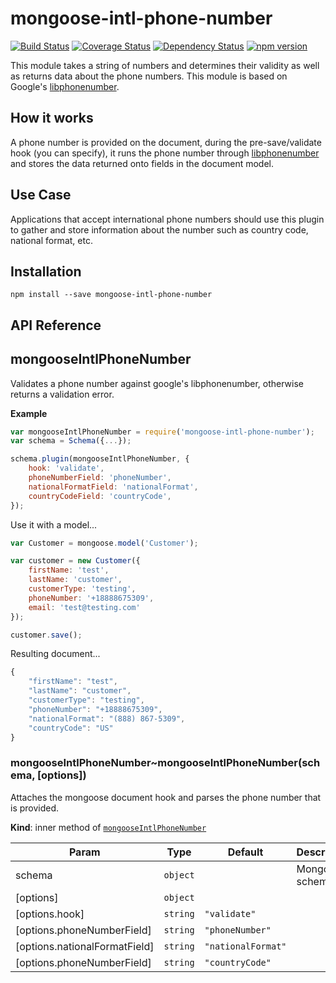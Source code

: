 mongoose-intl-phone-number
====================
[![Build Status](https://travis-ci.org/Dashride/mongoose-intl-phone-number.svg?branch=master)](https://travis-ci.org/Dashride/mongoose-intl-phone-number)
[![Coverage Status](https://coveralls.io/repos/Dashride/mongoose-intl-phone-number/badge.svg?branch=master&service=github)](https://coveralls.io/github/Dashride/mongoose-intl-phone-number?branch=master)
[![Dependency Status](https://david-dm.org/Dashride/mongoose-intl-phone-number.svg)](https://david-dm.org/Dashride/mongoose-intl-phone-number)
[![npm version](https://badge.fury.io/js/mongoose-intl-phone-number.svg)](http://badge.fury.io/js/mongoose-intl-phone-number)

This module takes a string of numbers and determines their validity as well as returns data about the phone numbers. This module is based on Google's [libphonenumber](https://github.com/mattbornski/libphonenumber).

## How it works
A phone number is provided on the document, during the pre-save/validate hook (you can specify), it runs the phone number through [libphonenumber](https://github.com/mattbornski/libphonenumber) and stores the data returned onto fields in the document model.

## Use Case
Applications that accept international phone numbers should use this plugin to gather and store information about the number such as country code, national format, etc.

## Installation

`npm install --save mongoose-intl-phone-number`

## API Reference
<a name="module_mongooseIntlPhoneNumber"></a>
## mongooseIntlPhoneNumber
Validates a phone number against google's libphonenumber, otherwise returns a validation error.

**Example**  
```js
var mongooseIntlPhoneNumber = require('mongoose-intl-phone-number');
var schema = Schema({...});

schema.plugin(mongooseIntlPhoneNumber, {
    hook: 'validate',
    phoneNumberField: 'phoneNumber',
    nationalFormatField: 'nationalFormat',
    countryCodeField: 'countryCode',
});
```
Use it with a model...
```js
var Customer = mongoose.model('Customer');

var customer = new Customer({
    firstName: 'test',
    lastName: 'customer',
    customerType: 'testing',
    phoneNumber: '+18888675309',
    email: 'test@testing.com'
});

customer.save();
```

Resulting document...
```js
{
    "firstName": "test",
    "lastName": "customer",
    "customerType": "testing",
    "phoneNumber": "+18888675309",
    "nationalFormat": "(888) 867-5309",
    "countryCode": "US"
}
 ```
<a name="module_mongooseIntlPhoneNumber..mongooseIntlPhoneNumber"></a>
### mongooseIntlPhoneNumber~mongooseIntlPhoneNumber(schema, [options])
Attaches the mongoose document hook and parses the phone number that is provided.

**Kind**: inner method of <code>[mongooseIntlPhoneNumber](#module_mongooseIntlPhoneNumber)</code>  

| Param | Type | Default | Description |
| --- | --- | --- | --- |
| schema | <code>object</code> |  | Mongoose schema |
| [options] | <code>object</code> |  |  |
| [options.hook] | <code>string</code> | <code>&quot;validate&quot;</code> |  |
| [options.phoneNumberField] | <code>string</code> | <code>&quot;phoneNumber&quot;</code> |  |
| [options.nationalFormatField] | <code>string</code> | <code>&quot;nationalFormat&quot;</code> |  |
| [options.phoneNumberField] | <code>string</code> | <code>&quot;countryCode&quot;</code> |  |

